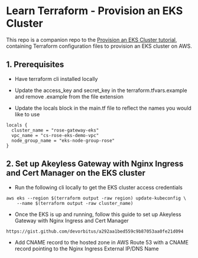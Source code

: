 # Learn Terraform - Provision an EKS Cluster

This repo is a companion repo to the [Provision an EKS Cluster tutorial](https://developer.hashicorp.com/terraform/tutorials/kubernetes/eks), containing
Terraform configuration files to provision an EKS cluster on AWS.

## 1. Prerequisites
- Have terraform cli installed locally

- Update the access_key and secret_key in the terraform.tfvars.example and remove .example from the file extension

- Update the locals block in the main.tf file to reflect the names you would like to use
```
locals {
  cluster_name = "rose-gateway-eks"
  vpc_name = "cs-rose-eks-demo-vpc"
  node_group_name = "eks-node-group-rose"
}

```

## 2. Set up Akeyless Gateway with Nginx Ingress and Cert Manager on the EKS cluster
- Run the following cli locally to get the EKS cluster access credentials
```
aws eks --region $(terraform output -raw region) update-kubeconfig \
    --name $(terraform output -raw cluster_name)

```

- Once the EKS is up and running, follow this guide to set up Akeyless Gateway with Nginx Ingress and Cert Manager
```
https://gist.github.com/devorbitus/a292aa1bed559c9b87053aa0fe21d094
```

- Add CNAME record to the hosted zone in AWS Route 53 with a CNAME record pointing to the Nginx Ingress External IP/DNS Name


